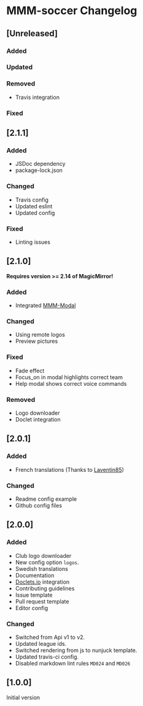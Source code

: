 # MMM-soccer Changelog

## [Unreleased]

### Added

### Updated

### Removed

* Travis integration

### Fixed

## [2.1.1]

### Added

* JSDoc dependency
* package-lock.json

### Changed

* Travis config
* Updated eslint
* Updated config

### Fixed

* Linting issues

## [2.1.0]

**Requires version >= 2.14 of MagicMirror!**

### Added

* Integrated [MMM-Modal](https://github.com/fewieden/MMM-Modal)

### Changed

* Using remote logos
* Preview pictures

### Fixed

* Fade effect
* Focus_on in modal highlights correct team
* Help modal shows correct voice commands

### Removed

* Logo downloader
* Doclet integration

## [2.0.1]

### Added

* French translations (Thanks to [Laventin85](https://github.com/laventin85))

### Changed

* Readme config example
* Github config files

## [2.0.0]

### Added

* Club logo downloader
* New config option `logos`.
* Swedish translations
* Documentation
* [Doclets.io](https://doclets.io/fewieden/MMM-soccer/master) integration
* Contributing guidelines
* Issue template
* Pull request template
* Editor config

### Changed

* Switched from Api v1 to v2.
* Updated league ids.
* Switched rendering from js to nunjuck template.
* Updated travis-ci config.
* Disabled markdown lint rules `MD024` and `MD026`

## [1.0.0]

Initial version
